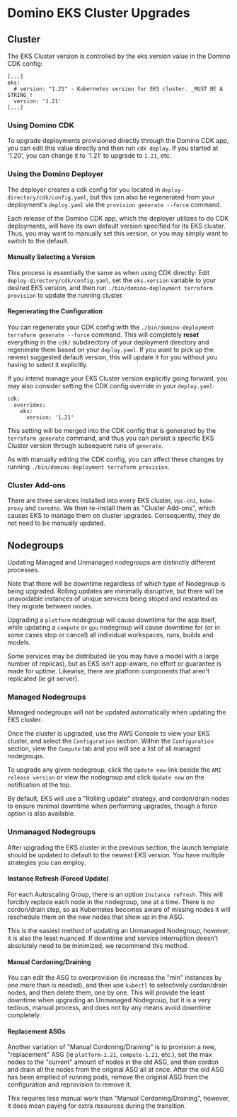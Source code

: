 # Domino EKS Cluster Upgrades
## Cluster
The EKS Cluster version is controlled by the eks.version value in the Domino CDK config:

    [...]
    eks:
      # version: "1.21" - Kubernetes version for EKS cluster. _MUST BE A STRING_!
      version: '1.21'
    [...]

### Using Domino CDK
To upgrade deployments provisioned directly through the Domino CDK app, you can edit this value directly and then run `cdk deploy`. If you started at '1.20', you can change it to '1.21' to upgrade to `1.21`, etc.

### Using the Domino Deployer
The deployer creates a cdk config for you located in `deploy-directory/cdk/config.yaml`, but this can also be regenerated from your deployment's `deploy.yaml` via the `provision generate --force` command.

Each release of the Domino CDK app, which the deployer utilizes to do CDK deployments, will have its own default version specified for its EKS cluster. Thus, you may want to manually set this version, or you may simply want to switch to the default.

#### Manually Selecting a Version
This process is essentially the same as when using CDK directly: Edit `deploy-directory/cdk/config.yaml`, set the `eks.version` variable to your desired EKS version, and then run `./bin/domino-deployment terraform provision` to update the running cluster.

#### Regenerating the Configuration
You can regenerate your CDK config with the `./bin/domino-deployment terraform generate --force` command. This will completely **reset** everything in the `cdk/`
subdirectory of your deployment directory and regenerate them based on your `deploy.yaml`. If you want to pick up the newest suggested default version, this will update it for you without you having to select it explicitly.

If you intend manage your EKS Cluster version explicitly going forward, you may also consider setting the CDK config override in your `deploy.yaml`:

    cdk:
      overrides:
        eks:
          version: '1.21'

This setting will be merged into the CDK config that is generated by the `terraform generate` command, and thus you can persist a specific EKS Cluster version through subsequent runs of `generate`.

As with manually editing the CDK config, you can affect these changes by running `./bin/domino-deployment terraform provision`.

### Cluster Add-ons
There are three services installed into every EKS cluster, `vpc-cni`, `kube-proxy` and `coredns`. We then re-install them as "Cluster Add-ons", which causes EKS to manage them on cluster upgrades. Consequently, they do not need to be manually updated.

## Nodegroups
Updating Managed and Unmanaged nodegroups are distinctly different processes.

Note that there will be downtime regardless of which type of Nodegroup is being upgraded. Rolling updates are minimally disruptive, but there will be unavoidable instances of unique services being stoped and restarted as they migrate between nodes.

Upgrading a `platform` nodegroup will cause downtime for the app itself, while updating a `compute` or `gpu` nodegroup will cause downtime for (or in some cases stop or cancel) all individual workspaces, runs, builds and models.

Some services may be distributed (ie you may have a model with a large number of replicas), but as EKS isn't app-aware, no effort or guarantee is made for uptime. Likewise, there are platform components that aren't replicated (ie git server).

### Managed Nodegroups
Managed nodegroups will not be updated automatically when updating the EKS cluster.

Once the cluster is upgraded, use the AWS Console to view your EKS cluster, and select the `Configuration` section. Within the `Configuration` section, view the `Compute` tab and you will see a list of all managed nodegroups.

To upgrade any given nodegroup, click the `Update now` link beside the `AMI release version` or view the nodegroup and click `Update now` on the notification at the top.

By default, EKS will use a "Rolling update" strategy, and cordon/drain nodes to ensure minimal downtime when performing upgrades, though a force option is also available.

### Unmanaged Nodegroups

After upgrading the EKS cluster in the previous section, the launch template should be updated to default to the newest EKS version. You have multiple strategies you can employ.

#### Instance Refresh (Forced Update)
For each Autoscaling Group, there is an option `Instance refresh`. This will forcibly replace each node in the nodegroup, one at a time. There is no cordon/drain step, so as Kubernetes becomes aware of missing nodes it will reschedule them on the new nodes that show up in the ASG.

This is the easiest method of updating an Unmanaged Nodegroup, however, it is also the least nuanced. If downtime and service interruption doesn't absolutely need to be minimized, we recommend this method.

#### Manual Cordoning/Draining
You can edit the ASG to overprovision (ie increase the "min" instances by one more than is needed), and then use `kubectl` to selectively cordon/drain nodes, and then delete them, one by one. This will provide the least downtime when upgrading an Unmanaged Nodegroup, but it is a very tedious, manual process, and does not by any means avoid downtime completely.

#### Replacement ASGs
Another variation of "Manual Cordoning/Draining" is to provision a new, "replacement" ASG (ie `platform-1.21`, `compute-1.21`, etc.), set the max nodes to the "current" amount of nodes in the old ASG, and then cordon and drain all the nodes from the original ASG all at once. After the old ASG has been emptied of running pods, remove the original ASG from the configuration and reprovision to remove it.

This requires less manual work than "Manual Cordoning/Draining", however, it does mean paying for extra resources during the transition.
